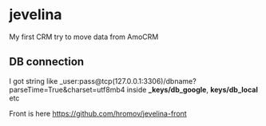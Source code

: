 # jevelina

My first CRM try to move data from AmoCRM

## DB connection

I got string like _user:pass@tcp(127.0.0.1:3306)/dbname?parseTime=True&charset=utf8mb4 inside **_keys/db_google**, **keys/db_local** etc

Front is here https://github.com/hromov/jevelina-front
